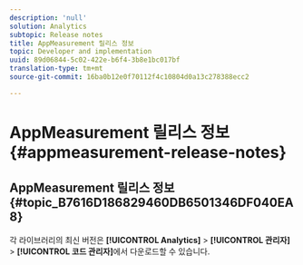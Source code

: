 ```yaml
---
description: 'null'
solution: Analytics
subtopic: Release notes
title: AppMeasurement 릴리스 정보
topic: Developer and implementation
uuid: 89d06844-5c02-422e-b6f4-3b8e1bc017bf
translation-type: tm+mt
source-git-commit: 16ba0b12e0f70112f4c10804d0a13c278388ecc2

---
```



# AppMeasurement 릴리스 정보{#appmeasurement-release-notes}

## AppMeasurement 릴리스 정보 {#topic_B7616D186829460DB6501346DF040EA8}

각 라이브러리의 최신 버전은 **[!UICONTROL Analytics]** &gt; **[!UICONTROL 관리자]** &gt; **[!UICONTROL 코드 관리자]**&#x200B;에서 다운로드할 수 있습니다.
